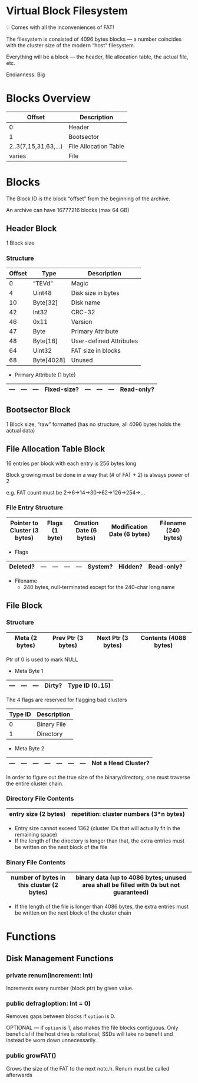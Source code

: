 # Virtual Block Filesystem

<aside>
💡 Comes with all the inconveniences of FAT!

</aside>

The filesystem is consisted of 4096 bytes blocks — a number coincides with the cluster size of the modern “host” filesystem.

Everything will be a block — the header, file allocation table, the actual file, etc.

Endianness: Big

# Blocks Overview

| Offset | Description |
| --- | --- |
| 0 | Header |
| 1 | Bootsector |
| 2..3(7,15,31,63,…) | File Allocation Table |
| varies | File |

# Blocks

The Block ID is the block “offset” from the beginning of the archive.

An archive can have 16777216 blocks (max 64 GB)

## Header Block

1 Block size

### Structure

| Offset | Type | Description |
| --- | --- | --- |
| 0 | “TEVd” | Magic |
| 4 | Uint48 | Disk size in bytes |
| 10 | Byte[32] | Disk name |
| 42 | Int32 | CRC-32 |
| 46 | 0x11 | Version |
| 47 | Byte | Primary Attribute |
| 48 | Byte[16] | User-defined Attributes |
| 64 | Uint32 | FAT size in blocks |
| 68 | Byte[4028] | Unused |

- Primary Attribute (1 byte)

| — | — | — | Fixed-size? | — | — | — | Read-only? |
| --- | --- | --- | --- | --- | --- | --- | --- |

## Bootsector Block

1 Block size, “raw” formatted (has no structure, all 4096 bytes holds the actual data)

## File Allocation Table Block

16 entries per block with each entry is 256 bytes long

Block growing must be done in a way that (# of FAT + 2) is always power of 2

e.g. FAT count must be 2→6→14→30→62→126→254→…

### File Entry Structure

| Pointer to Cluster (3 bytes) | Flags (1 byte) | Creation Date (6 bytes) | Modification Date (6 bytes) | Filename (240 bytes) |
| --- | --- | --- | --- |----------------------|

- Flags

| Deleted? | — | — | — | — | System? | Hidden? | Read-only? |
| --- | --- | --- | --- | --- | --- | --- | --- |

- Filename
  - 240 bytes, null-terminated except for the 240-char long name

## File Block

### Structure

| Meta (2 bytes) | Prev Ptr (3 bytes) | Next Ptr (3 bytes) | Contents (4088 bytes) |
| --- | --- | --- |-----------------------|

Ptr of 0 is used to mark NULL

- Meta Byte 1


| — | — | — | Dirty? | Type ID (0..15) |
| --- | --- | --- | --- | --- |
    
The 4 flags are reserved for flagging bad clusters
    
| Type ID | Description |
| --- | --- |
| 0 | Binary File |
| 1 | Directory |

- Meta Byte 2

| — | — | — | — | — | — | — | Not a Head Cluster? |
| --- | --- | --- | --- | --- | --- | --- | --- |

In order to figure out the true size of the binary/directory, one must traverse the entire cluster chain.

### Directory File Contents

| entry size (2 bytes) | repetition: cluster numbers (3*n bytes) |
| --- |-----------------------------------------|

- Entry size cannot exceed 1362 (cluster IDs that will actually fit in the remaining space)
- If the length of the directory is longer than that, the extra entries must be written on the next block of the file

### Binary File Contents

| number of bytes in this cluster (2 bytes) | binary data (up to 4086 bytes; unused area shall be filled with 0s but not guaranteed) |
| --- |----------------------------------------------------------------------------------------|

- If the length of the file is longer than 4086 bytes, the extra entries must be written on the next block of the cluster chain

# Functions

## Disk Management Functions

### private renum(increment: Int)

Increments every number (block ptr) by given value.

### public defrag(option: Int = 0)

Removes gaps between blocks if `option` is 0.

OPTIONAL — if `option` is 1, also makes the file blocks contiguous. Only beneficial if the host drive is rotational; SSDs will take no benefit and instead be worn down unnecessarily.

### public growFAT()

Grows the size of the FAT to the next notc.h. Renum must be called afterwards